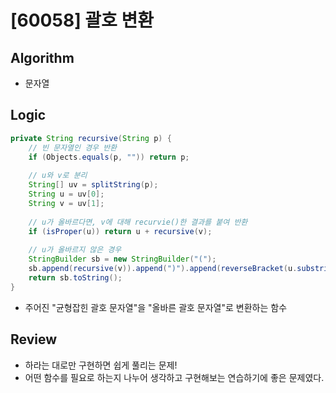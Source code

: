 # [60058] 괄호 변환

## Algorithm
- 문자열

## Logic

```java
private String recursive(String p) {
    // 빈 문자열인 경우 반환
    if (Objects.equals(p, "")) return p;
    
    // u와 v로 분리
    String[] uv = splitString(p);
    String u = uv[0];
    String v = uv[1];
    
    // u가 올바르다면, v에 대해 recurvie()한 결과를 붙여 반환
    if (isProper(u)) return u + recursive(v);
    
    // u가 올바르지 않은 경우
    StringBuilder sb = new StringBuilder("(");
    sb.append(recursive(v)).append(")").append(reverseBracket(u.substring(1, u.length() - 1)));
    return sb.toString();
}
```

- 주어진 "균형잡힌 괄호 문자열"을 "올바른 괄호 문자열"로 변환하는 함수

## Review
- 하라는 대로만 구현하면 쉽게 풀리는 문제!
- 어떤 함수를 필요로 하는지 나누어 생각하고 구현해보는 연습하기에 좋은 문제였다.